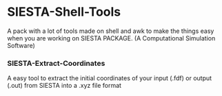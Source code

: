 # SIESTA-Shell-Tools
A pack with a lot of tools made on shell and awk to make the things easy when you are working on SIESTA PACKAGE. (A Computational Simulation Software)

### SIESTA-Extract-Coordinates
A easy tool to extract the initial coordinates of your input (.fdf) or output (.out) from SIESTA into a .xyz file format
